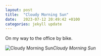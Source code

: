 ```yaml
---
layout: post
title:  "Cloudy Morning Sun"
date:   2023-07-12 20:49:42 +0100
categories: jekyll update
---
```


On my way to the office by bike.


![Cloudy Morning Sun](https://lh3.googleusercontent.com/pw/AIL4fc_uZFihW8u90B77ttA2qmrRZ_36MhYfpjS70-qoALClwgNaZXGND17yiCQDg-tTyN4Tf_0fSxH7BUOrVjSro2p_YdfZjmKmwOCPh--3SDIcAc5zkyA=w2400)*Cloudy Morning Sun*&nbsp;



[jekyll-docs]: https://jekyllrb.com/docs/home
[jekyll-gh]:   https://github.com/jekyll/jekyll
[jekyll-talk]: https://talk.jekyllrb.com/


